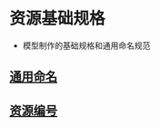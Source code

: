 # 资源基础规格

- 模型制作的基础规格和通用命名规范

## [通用命名](./2-3-1-common-nomenclature) 

## [资源编号](./2-3-2-resource-number)